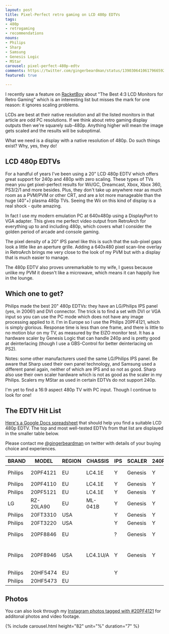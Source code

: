 ```yaml
---
layout: post
title: Pixel-Perfect retro gaming on LCD 480p EDTVs
tags:
- 480p
- retrogaming
- recommendations
nouns:
- Philips
- Sharp
- Samsung
- Genesis Logic
- MStar
carousel: pixel-perfect-480p-edtv
comments: https://twitter.com/gingerbeardman/status/1390306410617966592
featured: true

---
```

I recently saw a feature on [RacketBoy](https://www.racketboy.com/retro/the-best-43-square-lcd-monitors-for-retro-gaming-classic-pc-use) about "The Best 4:3 LCD Monitors for Retro Gaming" which is an interesting list but misses the mark for one reason: it ignores scaling problems.

LCDs are best at their native resolution and all the listed monitors in that article are odd PC resolutions. If we think about retro gaming display outputs then we're squarely sub-480p. Anything higher will mean the image gets scaled and the results will be suboptimal. 

What we need is a display with a native resolution of 480p. Do such things exist? Why, yes, they do!

## LCD 480p EDTVs

For a handful of years I've been using a 20" LCD 480p EDTV which offers great support for 240p and 480p with zero scaling. These types of TVs mean you get pixel-perfect results for Wii/GC, Dreamcast, Xbox, Xbox 360, PS3/2/1 and more besides. Plus, they don't take up anywhere near as much room as a PVM/PVM or other CRT, and are a lot more manageable than the huge (40"+) plasma 480p TVs. Seeing the Wii on this kind of display is a real shock - quite amazing.

In fact I use my modern emulation PC at 640x480p using a DisplayPort to VGA adapter. This gives me perfect video output from RetroArch for everything up to and including 480p, which covers what I consider the golden period of arcade and console gaming. 

The pixel density of a 20" IPS panel like this is such that the sub-pixel gaps look a little like an aperture grille. Adding a 640x480 pixel scan-line overlay in RetroArch brings me very close to the look of my PVM but with a display that is much easier to manage. 

The 480p EDTV also proves unremarkable to my wife, I guess because unlike my PVM it doesn't like a microwave, which means it can happily live in the lounge.

## Which one to get?

Philips made the best 20" 480p EDTVs: they have an LG/Philips IPS panel (yes, in 2006!) and DVI connector. The trick is to find a set with DVI or VGA input so you can use the PC mode which does not have any image processing applied to it. I'm in Europe so I use the Philips 20PF4121, which is simply glorious. Response time is less than one frame, and there is little to no motion blur on my TV, as measured by the EIZO monitor test. It has a hardware scaler by Genesis Logic that can handle 240p and is pretty good at deinterlacing (though I use a GBS-Control for better deinterlacing on PS2).

Notes: some other manufacturers used the same LG/Philips IPS panel. Be aware that Sharp used their own panel technology, and Samsung used a different panel again, neither of which are IPS and so not as good. Sharp also use their own scaler hardware which is not as good as the scaler in my Philips. Scalers my MStar as used in certain EDTVs do not support 240p.

I'm yet to find a 16:9 aspect 480p TV with PC input. Though I continue to look for one!

## The EDTV Hit List

[Here's a Google Docs spreadsheet](https://docs.google.com/spreadsheets/d/1HOEvXkjMTum_Vd1CJ0RrpvgH0a_Uo0zJc9RwUtfZVZ0/edit?usp=sharing) that should help you find a suitable LCD 480p EDTV. The top and most well-tested EDTVs from that list are displayed in the smaller table below.

Please contact me [@gingerbeardman](https://twitter.com/gingerbeardman) on twitter with details of your buying choice and experiences.

| BRAND | MODEL | REGION | CHASSIS | IPS | SCALER | 240P | INPUT | YEAR | SPECSHEET | WEBSITE | SERVICE | NOTES |
| --- | --- | --- | --- | --- | --- | --- | --- | --- | --- | --- | --- | --- |
| Philips | 20PF4121 | EU | LC4.1E | Y | Genesis | Y | DVI | 2006 | link | link | link | HIGHEST RECOMMENDATION |
| Philips | 20PF4110 | EU | LC4.1E | Y | Genesis | Y | DVI | 2005 | link | link |  | see USA models |
| Philips | 20PF5121 | EU | LC4.1E | Y | Genesis | Y | DVI | 2006 | link | link |  |  |
| LG | RZ-20LA90 | EU | ML-041B | Y | Genesis | Y | VGA | 2005 | link | link | link |  |
| Philips | 20FT3310 | USA |  | Y | Genesis | Y | VGA |  | link | link |  | Scaler/PCB |
| Philips | 20FT3220 | USA |  | Y | Genesis | Y | VGA |  | link | link |  | Scaler/PCB |
| Philips | 20PF8846 | EU |  | ? | Genesis | Y | VGA? | 2004 | link | link |  | Some have VGA, others do not |
| Philips | 20PF8946 | USA | LC4.1U/A | Y | Genesis | Y | VGA | 2004 | link | link | https://elektrotanya.com/philips_lc4.1l-aa_chassis_20pf8946-78_23pf5321-78_23pf8946-78_23pf8946m-78_sm.pdf/download.html | Scaler/PCB, IPS/Service |
| Philips | 20HF5474 | EU |  | Y |  |  | DVI | 2009 | link |  |  |  |
| Philips | 20HF5473 | EU |  |  |  |  | DVI | 2005 | link |  |  |  |

## Photos

You can also look through my [Instagram photos tagged with #20PF4121](https://www.instagram.com/explore/tags/20pf4121/) for additonal photos and video footage.

{% include carousel.html height="82" unit="%" duration="7" %}